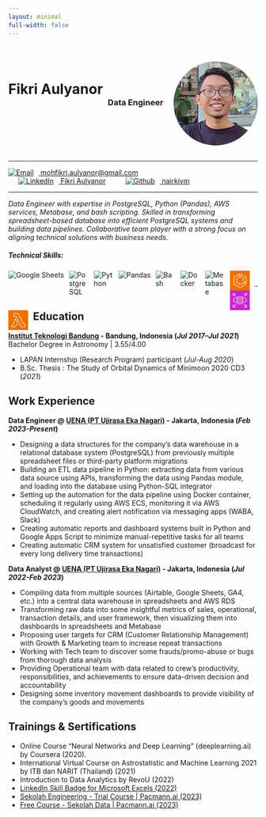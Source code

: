 ```yaml
---
layout: minimal
full-width: false
---
```


<div style="overflow: hidden;">
    <br>
    <br>
    <img src="\assets\img\headshot-circle.jpg" width="170px" alt="nairkivm (Fikri Aulyanor)" style="float: right; border-radius: 50%;">
    <div>
        <h1 style="float: left; margin-right: 10px;">Fikri Aulyanor</h1>
        <br>
        <br>
        <br>
        <h3 style="float: left; margin-right: 10px;">Data Engineer</h3>
    </div>
</div>

<br>

---

<div style="overflow: hidden;">
    <div class="connect-info" style="float: left; padding-right: 20px;">
        <a href="mailto:mohfikri.aulyanor@gmail.com" target="_blank">
        <img alt="Email" width="30px" src="https://freepngimg.com/download/youtube/62519-icons-youtube-envelope-computer-mail-email.png" title="Email" style="padding-right:10px;" />
        mohfikri.aulyanor@gmail.com
        </a>
    </div>
    &nbsp;&nbsp;&nbsp;&nbsp;&nbsp;
    <div class="connect-info" style="float: left; padding-left: 20px; padding-right: 20px;">
        <a href="https://www.linkedin.com/in/fikri-aulyanor" target="_blank">
        <img alt="LinkedIn" width="30px" src="https://cdn.onlinewebfonts.com/svg/img_465955.png" title="LinkedIn" style="padding-right:10px;" />
        Fikri Aulyanor
        </a>
    </div>
    &nbsp;&nbsp;&nbsp;&nbsp;&nbsp;
    <div class="connect-info" style="float: left; padding-left: 20px; padding-right: 20px;">
        <a href="https://github.com/nairkivm" target="_blank">
        <img alt="Github" width="30px" src="https://creazilla-store.fra1.digitaloceanspaces.com/icons/3231236/logo-github-icon-md.png" title="Github" style="padding-right:10px;" />
        nairkivm
        </a>
    </div>
</div>

---

_Data Engineer with expertise in PostgreSQL, Python (Pandas), AWS services, Metabase, and bash scripting. Skilled in transforming spreadsheet-based database into efficient PostgreSQL systems and building data pipelines. Collaborative team player with a strong focus on aligning technical solutions with business needs._

##### Technical Skills: 
<img align="left" alt="Google Sheets" height="40px" src="https://upload.wikimedia.org/wikipedia/commons/3/30/Google_Sheets_logo_%282014-2020%29.svg" title="Google Sheets" style="padding-right:10px;" />
<img align="left" alt="PostgreSQL" width="40px" src="https://wiki.postgresql.org/images/a/a4/PostgreSQL_logo.3colors.svg" title="PostgreSQL" style="padding-right:10px;" />
<img align="left" alt="Python" width="40px" src="https://upload.wikimedia.org/wikipedia/commons/thumb/c/c3/Python-logo-notext.svg/110px-Python-logo-notext.svg.png?20100317150552"  title="Python" style="padding-right:10px;" />
<img align="left" alt="Pandas" height="40px" src="https://upload.wikimedia.org/wikipedia/commons/2/22/Pandas_mark.svg"  title="Pandas" style="padding-right:10px;" />
<!-- <img align="left" alt="Linux" width="30px" src="https://www.pngall.com/wp-content/uploads/5/Linux-Logo-PNG-Download-Image.png"  title="Linux" style="padding-right:10px;" /> -->
<img align="left" alt="Bash" width="40px" src="https://linube.com/blog/wp-content/uploads/bash-logo.png"  title="Bash" style="padding-right:10px;" />
<img align="left" alt="Docker" width="40px" src="https://iconape.com/wp-content/files/fr/370801/svg/docker-icon-logo-icon-png-svg.png" title="Docker" style="padding-right:10px;" />
<img align="left" alt="Metabase" width="40px" src="https://cdn.icon-icons.com/icons2/2699/PNG/512/metabase_logo_icon_170959.png" title="Metabase" style="padding-right:10px;" />
<!-- <img align="left" alt="AWS Elastic Container Registry" width="30px" src="\assets\img\aws\Arch_Amazon-Elastic-Container-Registry_64@5x.png" title="AWS Elastic Container Registry" style="padding-right:10px;" /> -->
<img align="left" alt="AWS Elastic Container Service" width="40px" src="\assets\img\aws\Arch_Amazon-Elastic-Container-Service_64@5x.png" title="AWS Elastic Container Service" style="padding-right:10px;" />
<img align="left" alt="AWS Relational Database Service" width="40px" src="\assets\img\aws\Arch_Amazon-RDS_64@5x.png" title="AWS Relational Database Service" style="padding-right:10px;" />
<img align="left" alt="AWS Lambda" width="40px" src="\assets\img\aws\Arch_AWS-Lambda_64@5x.png" title="AWS Lambda" style="padding-right:10px;" />
<!-- <img align="left" alt="AWS Simple Storage Service" width="30px" src="\assets\img\aws\Arch_Amazon-Simple-Storage-Service_64@5x.png" title="AWS Simple Storage Service" style="padding-right:10px;" />
<img align="left" alt="AWS CloudWatch" width="30px" src="\assets\img\aws\Arch_Amazon-CloudWatch_64@5x.png" title="AWS CloudWatch" style="padding-right:10px;" /> -->

<br>

---

## Education

**[Institut Teknologi Bandung](https://www.itb.ac.id/) - Bandung, Indonesia (_Jul 2017–Jul 2021_)** <br>
Bachelor Degree in Astronomy | 3.55/4.00
- LAPAN Internship (Research Program) participant (_Jul-Aug 2020_)
- B.Sc. Thesis : The Study of Orbital Dynamics of Minimoon 2020 CD3 (_2021_)

## Work Experience
**Data Engineer @ [UENA (PT Ujirasa Eka Nagari)](https://uenafood.com/) - Jakarta, Indonesia (_Feb 2023-Present_)**

- Designing a data structures for the company’s data warehouse in a relational database system (PostgreSQL) from previously multiple spreadsheet files or third-party platform migrations
- Building an ETL data pipeline in Python: extracting data from various data source using APIs, transforming the data using Pandas module, and loading into the database using Python-SQL integrator
- Setting up the automation for the data pipeline using Docker container, scheduling it regularly using AWS ECS, monitoring it via AWS CloudWatch, and creating alert notification via messaging apps (WABA, Slack)
- Creating automatic reports and dashboard systems built in Python and Google Apps Script to minimize manual-repetitive tasks for all teams
- Creating automatic CRM system for unsatisfied customer (broadcast for every long delivery time transactions)

**Data Analyst @ [UENA (PT Ujirasa Eka Nagari)](https://uenafood.com/) - Jakarta, Indonesia (_Jul 2022-Feb 2023_)**

- Compiling data from multiple sources (Airtable, Google Sheets, GA4, etc.) into a central data warehouse in spreadsheets and AWS RDS
- Transforming raw data into some insightful metrics of sales, operational, transaction details, and user framework, then visualizing them into dashboards in spreadsheets and Metabase 
- Proposing user targets for CRM (Customer Relationship Management) with Growth & Marketing team to increase repeat transactions
- Working with Tech team to discover some frauds/promo-abuse or bugs from thorough data analysis
- Providing Operational team with data related to crew’s productivity, responsibilities, and achievements to ensure data-driven decision and accountability
- Designing some inventory movement dashboards to provide visibility of the company’s goods and movements

## Trainings & Sertifications
- Online Course “Neural Networks and Deep Learning” (deeplearning.ai) by Coursera (2020).
- International Virtual Course on Astrostatistic and Machine Learning 2021 by ITB dan NARIT (Thailand) (2021)
- Introduction to Data Analytics by RevoU (2022)
- [LinkedIn Skill Badge for Microsoft Excels (2022)](https://www.linkedin.com/posts/activity-6997170259627585536-qmBc?utm_source=share&utm_medium=member_desktop)
- [Sekolah Engineering \- Trial Course | Pacmann.ai (2023)](https://sertifikat.pacmann.ai/bkEDZxws1yxhYsI)
- [Free Course \- Sekolah Data | Pacmann.ai (2023)](https://sertifikat.pacmann.ai/57tcFBsFXGljxZx)

